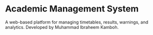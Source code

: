 # Academic Management System
A web-based platform for managing timetables, results, warnings, and analytics.
Developed by Muhammad Ibraheem Kamboh.
